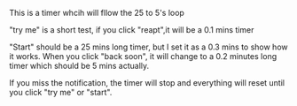 This is a timer whcih will fllow the 25 to 5's loop

"try me" is a short test, if you click "reapt",it will be a 0.1 mins timer

"Start" should be a 25 mins long timer, but I set it as a 0.3 mins to show how it works. 
When you click "back soon", it will change to a 0.2 minutes long timer which should be 5 mins actually.

If you miss the notification, the timer will stop and everything will reset until you click "try me" or "start".